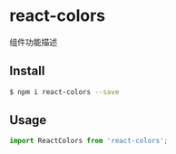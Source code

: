# react-colors

组件功能描述

## Install

```bash
$ npm i react-colors --save
```

## Usage

```jsx
import ReactColors from 'react-colors';
```
